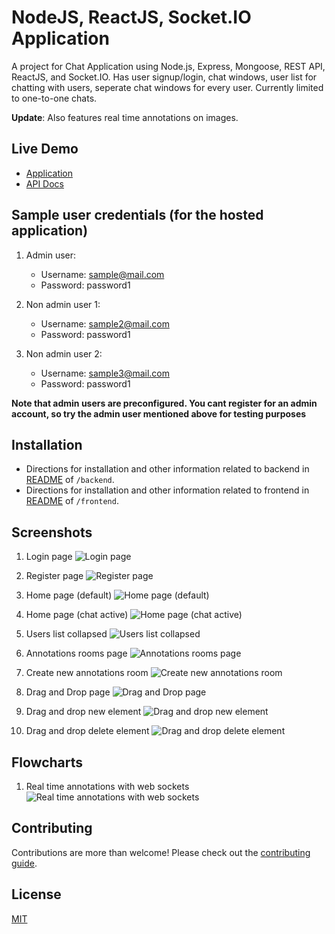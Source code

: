 # NodeJS, ReactJS, Socket.IO Application

A project for Chat Application using Node.js, Express, Mongoose, REST API, ReactJS, and Socket.IO. Has user signup/login, chat windows, user list for chatting with users, seperate chat windows for every user. Currently limited to one-to-one chats.

**Update**: Also features real time annotations on images.

## Live Demo

 - [Application](http://35.192.146.160/)
 - [API Docs](http://35.192.146.160:5000/v1/docs/)


## Sample user credentials (for the hosted application)
1. Admin user:
    - Username: sample@mail.com
    - Password: password1

2. Non admin user 1:
    - Username: sample2@mail.com
    - Password: password1

3. Non admin user 2:
    - Username: sample3@mail.com
    - Password: password1

**Note that admin users are preconfigured. You cant register for an admin account, so try the admin user mentioned above for testing purposes**


## Installation

 - Directions for installation and other information related to backend in [README](./backend/README.md) of `/backend`.
 - Directions for installation and other information related to frontend in [README](./frontend/README.md) of `/frontend`.


## Screenshots

1. Login page
![Login page](https://github.com/Vedant1202/react-nodejs-chat-app/blob/master/screenshots/login-page.png?raw=true)

2. Register page
![Register page](https://github.com/Vedant1202/react-nodejs-chat-app/blob/master/screenshots/register-page.png?raw=true)

3. Home page (default)
![Home page (default)](https://github.com/Vedant1202/react-nodejs-chat-app/blob/master/screenshots/home-blank.png?raw=true)

4. Home page (chat active)
![Home page (chat active)](https://github.com/Vedant1202/react-nodejs-chat-app/blob/master/screenshots/chat-open.png?raw=true)

5. Users list collapsed
![Users list collapsed](https://github.com/Vedant1202/react-nodejs-chat-app/blob/master/screenshots/chat-list-collapsed.png?raw=true)

6. Annotations rooms page
![Annotations rooms page](https://github.com/Vedant1202/react-nodejs-chat-app/blob/master/screenshots/annotations-rooms.png?raw=true)

7. Create new annotations room
![Create new annotations room](https://github.com/Vedant1202/react-nodejs-chat-app/blob/master/screenshots/annotations-rooms-creation.png?raw=true)

8. Drag and Drop page
![Drag and Drop page](https://github.com/Vedant1202/react-nodejs-chat-app/blob/master/screenshots/dragdrop.png?raw=true)

9. Drag and drop new element
![Drag and drop new element](https://github.com/Vedant1202/react-nodejs-chat-app/blob/master/screenshots/dragdrop-new.png?raw=true)

10. Drag and drop delete element
![Drag and drop delete element](https://github.com/Vedant1202/react-nodejs-chat-app/blob/master/screenshots/dragdrop-delete.png?raw=true)


## Flowcharts

1. Real time annotations with web sockets
![Real time annotations with web sockets](https://github.com/Vedant1202/react-nodejs-chat-app/blob/master/flowcharts/GSOC-21-real-time-pathology.png?raw=true)


## Contributing

Contributions are more than welcome! Please check out the [contributing guide](CONTRIBUTING.md).


## License

[MIT](LICENSE)